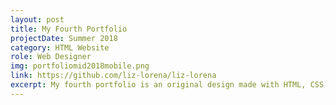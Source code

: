 ```yaml
---
layout: post
title: My Fourth Portfolio
projectDate: Summer 2018
category: HTML Website
role: Web Designer
img: portfoliomid2018mobile.png
link: https://github.com/liz-lorena/liz-lorena
excerpt: My fourth portfolio is an original design made with HTML, CSS, Bootstrap, and some Javascript.
---
```

